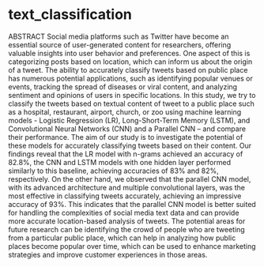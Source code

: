# text_classification
ABSTRACT 
Social media platforms such as Twitter have become an essential 
source of user-generated content for researchers, offering valuable 
insights into user behavior and preferences. One aspect of this is 
categorizing posts based on location, which can inform us about 
the origin of a tweet. The ability to accurately classify tweets 
based on public place has numerous potential applications, such as 
identifying popular venues or events, tracking the spread of 
diseases or viral content, and analyzing sentiment and opinions of 
users in specific locations. In this study, we try to classify the 
tweets based on textual content of tweet to a public place such as 
a hospital, restaurant, airport, church, or zoo using machine 
learning models - Logistic Regression (LR), Long-Short-Term 
Memory (LSTM), and Convolutional Neural Networks (CNN) 
and a Parallel CNN – and compare their performance. The aim of 
our study is to investigate the potential of these models for 
accurately classifying tweets based on their content. Our findings 
reveal that the LR model with n-grams achieved an accuracy of 
82.8%, the CNN and LSTM models with one hidden layer 
performed similarly to this baseline, achieving accuracies of 83% 
and 82%, respectively. On the other hand, we observed that the 
parallel CNN model, with its advanced architecture and multiple 
convolutional layers, was the most effective in classifying tweets 
accurately, achieving an impressive accuracy of 93%. This 
indicates that the parallel CNN model is better suited for handling 
the complexities of social media text data and can provide more 
accurate location-based analysis of tweets. The potential areas for 
future research can be identifying the crowd of people who are 
tweeting from a particular public place, which can help in 
analyzing how public places become popular over time, which can 
be used to enhance marketing strategies and improve customer 
experiences in those areas. 
